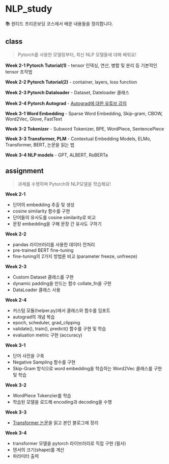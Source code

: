 # NLP_study
📚  원티드 프리온보딩 코스에서 배운 내용들을 정리합니다.

## class
> Pytorch를 사용한 모델링부터, 최신 NLP 모델들에 대해 배워요!

**Week 2-1 Pytorch Tutorial(1)** - tensor 인덱싱, 연산, 병합 및 분리 등 기본적인 tensor 조작법

**Week 2-2 Pytorch Tutorial(2)** - container, layers, loss function

**Week 2-3 Pytorch Dataloader** - Dataset, Dateloader 클래스

**Week 2-4 Pytorch Autograd** - [Autograd에 대한 유튜브 강의](https://www.youtube.com/watch?v=M0fX15_-xrY)

**Week 3-1 Word Embedding** - Sparse Word Embedding, Skip-gram, CBOW, Word2Vec, Glove, FastText

**Week 3-2 Tokenizer** - Subword Tokenizer, BPE, WordPiece, SentencePiece

**Week 3-3 Transformer, PLM** - Contextual Embedding Models, ELMo, Transformer, BERT, 논문을 읽는 법

**Week 3-4 NLP models** - GPT, ALBERT, RoBERTa

## assignment  
> 과제를 수행하며 Pytorch와 NLP모델을 학습해요!

**Week 2-1**
* 단어의 embedding 추출 및 생성
* cosine similarity 함수를 구현
* 단어들의 유사도를 cosine similarity로 비교
* 문장 embedding을 구해 문장 간 유사도 구하기

**Week 2-2**
* pandas 라이브러리를 사용한 데이터 전처리
* pre-trained BERT fine-tuning
* fine-tuning의 2가지 방법론 비교 (parameter freeze, unfreeze)

**Week 2-3**
* Custom Dataset 클래스를 구현
* dynamic padding을 만드는 함수 collate_fn을 구현
* DataLoader 클래스 사용

**Week 2-4**
* 커스텀 모듈(helper.py)에서 클래스와 함수를 임포트
* autograd의 개념 복습
* epoch, scheduler, grad_clipping
* validate(), train(), predict() 함수를 구현 및 학습
* evaluation metric 구현 (accuracy)

**Week 3-1**
* 단어 사전을 구축
* Negative Sampling 함수를 구현
* Skip-Gram 방식으로 word embedding을 학습하는 Word2Vec 클래스를 구현 및 학습

**Week 3-2**
* WordPiece Tokenzier를 학습
* 학습된 모델을 로드해 encoding과 decoding을 수행

**Week 3-3**
* [Transformer 논문](https://arxiv.org/pdf/1706.03762.pdf)을 읽고 본인 블로그에 정리

**Week 3-4**
* transformer 모델을 pytorch 라이브러리로 직접 구현 (필사)
* 텐서의 크기(shape)를 계산
* 파라미터 출력